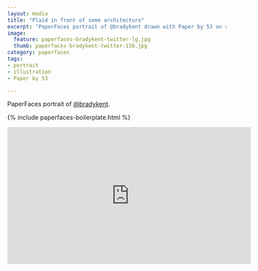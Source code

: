 ```yaml
---
layout: media
title: "Plaid in front of some architecture"
excerpt: "PaperFaces portrait of @bradykent drawn with Paper by 53 on an iPad."
image: 
  feature: paperfaces-bradykent-twitter-lg.jpg
  thumb: paperfaces-bradykent-twitter-150.jpg
category: paperfaces
tags: 
- portrait
- illustration
- Paper by 53

---
```


PaperFaces portrait of [@bradykent](http://twitter.com/bradykent).

{% include paperfaces-boilerplate.html %}

<iframe width="560" height="315" src="http://www.youtube.com/embed/M5Ya9B-a0Mk" frameborder="0"> </iframe>